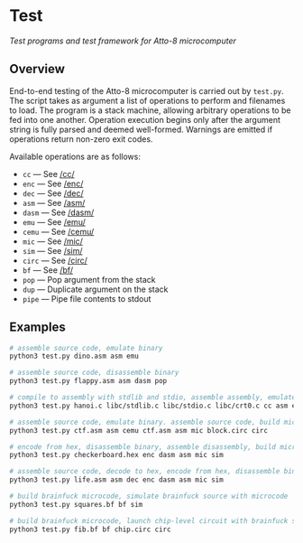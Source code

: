 # Test

_Test programs and test framework for Atto-8 microcomputer_

## Overview

End-to-end testing of the Atto-8 microcomputer is carried out by `test.py`. The script takes as argument a list of operations to perform and filenames to load. The program is a stack machine, allowing arbitrary operations to be fed into one another. Operation execution begins only after the argument string is fully parsed and deemed well-formed. Warnings are emitted if operations return non-zero exit codes.

Available operations are as follows:

- `cc` — See [/cc/](../cc/)
- `enc` — See [/enc/](../enc/)
- `dec` — See [/dec/](../dec/)
- `asm` — See [/asm/](../asm/)
- `dasm` — See [/dasm/](../dasm/)
- `emu` — See [/emu/](../emu/)
- `cemu` — See [/cemu/](../cemu/)
- `mic` — See [/mic/](../mic/)
- `sim` — See [/sim/](../sim/)
- `circ` — See [/circ/](../circ/)
- `bf` — See [/bf/](../bf/)
- `pop` — Pop argument from the stack
- `dup` — Duplicate argument on the stack
- `pipe` — Pipe file contents to stdout

## Examples

```bash
# assemble source code, emulate binary
python3 test.py dino.asm asm emu

# assemble source code, disassemble binary
python3 test.py flappy.asm asm dasm pop

# compile to assembly with stdlib and stdio, assemble assembly, emulate binary
python3 test.py hanoi.c libc/stdlib.c libc/stdio.c libc/crt0.c cc asm emu

# assemble source code, emulate binary. assemble source code, build microcode, launch block-level circuit with binary and microcode
python3 test.py ctf.asm asm cemu ctf.asm asm mic block.circ circ

# encode from hex, disassemble binary, assemble disassembly, build microcode, simulate resulting binary with microcode
python3 test.py checkerboard.hex enc dasm asm mic sim

# assemble source code, decode to hex, encode from hex, disassemble binary, assemble disassembly, build microcode, simulate resulting binary with microcode
python3 test.py life.asm asm dec enc dasm asm mic sim

# build brainfuck microcode, simulate brainfuck source with microcode
python3 test.py squares.bf bf sim

# build brainfuck microcode, launch chip-level circuit with brainfuck source and microcode
python3 test.py fib.bf bf chip.circ circ
```
